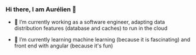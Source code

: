 ### Hi there, I am Aurélien 👋

<!--
**adroissart/adroissart** is a ✨ _special_ ✨ repository because its `README.md` (this file) appears on your GitHub profile.

Here are some ideas to get you started:


- 👯 I’m looking to collaborate on ...
- 🤔 I’m looking for help with ...
- 💬 Ask me about ...
- 📫 How to reach me: ...
- 😄 Pronouns: ...
- ⚡ Fun fact: ...
-->

- 🔭 I’m currently working as a software engineer, adapting data distribution features (database and caches) to run in the cloud

- 🌱 I’m currently learning machine learning (because it is fascinating) and front end with angular (because it's fun)

